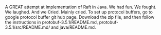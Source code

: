 A GREAT attempt at implementation of Raft in Java.  We had fun.  We fought.  We laughed.  And we Cried.  Mainly cried. To set up protocol buffers, go to google protocol buffer git hub page.  Download the zip file, and then follow the instructions in protobuf-3.5.1/README.md, protobuf-3.5.1/src/README.md/ and java/README.md.  
